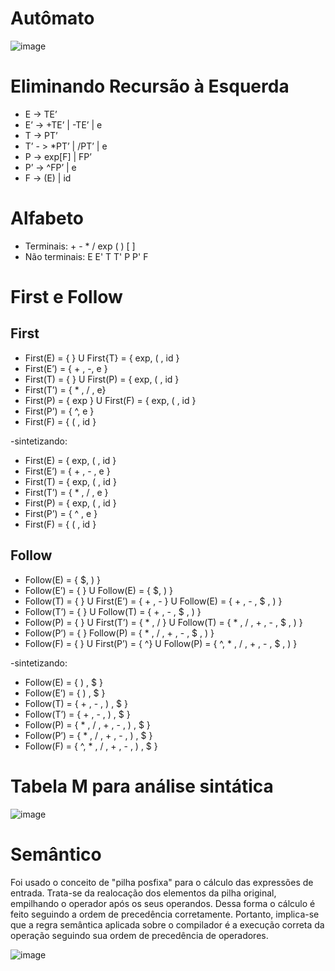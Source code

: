 # Autômato

![image](https://user-images.githubusercontent.com/75282286/178392128-9c08496b-a17a-4c48-b37e-f5645368e08c.png)

# Eliminando Recursão à Esquerda

- E -> TE’
- E’ ->  +TE’ |  -TE’ | e
- T -> PT’
- T’ - > *PT’ | /PT’ | e
- P -> exp[F] | FP’
- P’ -> ^FP’ | e
- F -> (E) | id

# Alfabeto

- Terminais: + - * / exp ( ) [ ]
- Não terminais: E E' T T' P P' F

# First e Follow

## First

- First(E) = { } U First{T} = { exp, ( , id }
- First(E’) = { + , -, e }
- First(T) = { }  U First(P) = { exp, ( , id }
- First(T’) = { * , /  , e}
- First(P) = { exp } U First(F) = { exp, ( , id }
- First(P’) = { ^, e }
- First(F) = { ( , id }


-sintetizando:
- First(E)  = { exp, ( , id }          
- First(E’) = { + , - , e }                            
- First(T)  = { exp, ( , id }     
- First(T’) = { * , / , e }                           
- First(P)  = { exp, ( , id } 
- First(P’) = { ^ , e }                               
- First(F)  = { ( , id }


## Follow

- Follow(E) = { $, ) }
- Follow(E’) =  { } U Follow(E) = { $, ) }
- Follow(T) = 	{ } U First(E’)	= { + , - } U Follow(E) = {  + , - , $ , ) }
- Follow(T’) = { } U Follow(T) =  {  + , - , $ , ) }
- Follow(P) = { } U First(T’) =  { * , /  } U Follow(T) = {  * , / , + , - , $ , ) }
- Follow(P’) = { } Follow(P) = {  * , / , + , - , $ , ) }
- Follow(F) = { } U First(P’) = { ^} U Follow(P) =  {  ^, * , / , + , - , $ , ) }

-sintetizando:
- Follow(E)  = { ) , $ }
- Follow(E’) = { ) , $ }
- Follow(T)  = {  + , - , ) , $ }
- Follow(T’) = {  + , - , ) , $ }
- Follow(P)  = {  * , / , + , - , ) , $ }
- Follow(P’) = {  * , / , + , - , ) , $ }
- Follow(F)  = {  ^, * , / , + , - , ) , $ }


# Tabela M para análise sintática

![image](https://user-images.githubusercontent.com/75282286/179992492-3d92d4b1-8154-4f39-9995-44db848666e2.png)

# Semântico

Foi usado o conceito de "pilha posfixa" para o cálculo das expressões de entrada. Trata-se da realocação dos elementos da pilha original, empilhando o operador após os seus operandos. Dessa forma o cálculo é feito seguindo a ordem de precedência corretamente.
Portanto, implica-se que a regra semântica aplicada sobre o compilador é a execução correta da operação seguindo sua ordem de precedência de operadores.

![image](https://user-images.githubusercontent.com/75282286/180669599-2a85e15b-abc7-4d4b-bbb8-44b1d3a4915f.png)









